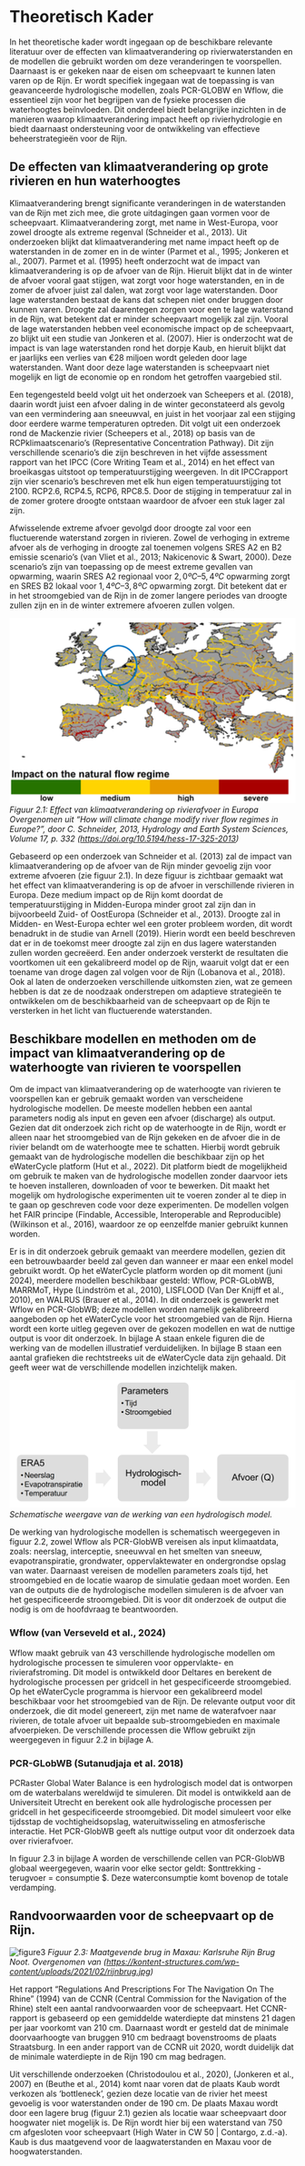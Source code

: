 # Theoretisch Kader

In het theoretische kader wordt ingegaan op de beschikbare relevante literatuur over de
effecten van klimaatverandering op rivierwaterstanden en de modellen die gebruikt worden
om deze veranderingen te voorspellen. Daarnaast is er gekeken naar de eisen om
scheepvaart te kunnen laten varen op de Rijn. Er wordt specifiek ingegaan wat de toepassing
is van geavanceerde hydrologische modellen, zoals PCR-GLOBW en Wflow, die essentieel
zijn voor het begrijpen van de fysieke processen die waterhoogtes beïnvloeden. Dit onderdeel
biedt belangrijke inzichten in de manieren waarop klimaatverandering impact heeft op
rivierhydrologie en biedt daarnaast ondersteuning voor de ontwikkeling van effectieve
beheerstrategieën voor de Rijn. 

## De effecten van klimaatverandering op grote rivieren en hun waterhoogtes

Klimaatverandering brengt significante veranderingen in de waterstanden van de Rijn met zich
mee, die grote uitdagingen gaan vormen voor de scheepvaart. Klimaatverandering zorgt, met
name in West-Europa, voor zowel droogte als extreme regenval (Schneider et al., 2013). Uit
onderzoeken blijkt dat klimaatverandering met name impact heeft op de waterstanden in de
zomer en in de winter (Parmet et al., 1995; Jonkeren et al., 2007). Parmet et al. (1995) heeft
onderzocht wat de impact van klimaatverandering is op de afvoer van de Rijn. Hieruit blijkt dat
in de winter de afvoer vooral gaat stijgen, wat zorgt voor hoge waterstanden, en in de zomer
de afvoer juist zal dalen, wat zorgt voor lage waterstanden. Door lage waterstanden bestaat
de kans dat schepen niet onder bruggen door kunnen varen. Droogte zal daarentegen zorgen
voor een te lage waterstand in de Rijn, wat betekent dat er minder scheepvaart mogelijk zal
zijn. Vooral de lage waterstanden hebben veel economische impact op de scheepvaart, zo
blijkt uit een studie van Jonkeren et al. (2007). Hier is onderzocht wat de impact is van lage
waterstanden rond het dorpje Kaub, en hieruit blijkt dat er jaarlijks een verlies van €28 miljoen
wordt geleden door lage waterstanden. Want door deze lage waterstanden is scheepvaart niet
mogelijk en ligt de economie op en rondom het getroffen vaargebied stil.

Een tegengesteld beeld volgt uit het onderzoek van Scheepers et al. (2018), daarin wordt juist
een afvoer daling in de winter geconstateerd als gevolg van een vermindering aan sneeuwval,
en juist in het voorjaar zal een stijging door eerdere warme temperaturen optreden. Dit volgt
uit een onderzoek rond de Mackenzie rivier (Scheepers et al., 2018) op basis van de RCPklimaatscenario’s (Representative Concentration Pathway). Dit zijn verschillende scenario’s
die zijn beschreven in het vijfde assessment rapport van het IPCC (Core Writing Team et al., 2014) en het effect van broeikasgas uitstoot op temperatuurstijging weergeven. In dit IPCCrapport zijn vier scenario’s beschreven met elk hun eigen temperatuurstijging tot 2100.
RCP2.6, RCP4.5, RCP6, RPC8.5. Door de stijging in temperatuur zal in de zomer grotere
droogte ontstaan waardoor de afvoer een stuk lager zal zijn.

Afwisselende extreme afvoer gevolgd door droogte zal voor een fluctuerende waterstand
zorgen in rivieren. Zowel de verhoging in extreme afvoer als de verhoging in droogte zal
toenemen volgens SRES A2 en B2 emissie scenario’s (van Vliet et al., 2013; Nakicenovic &
Swart, 2000). Deze scenario’s zijn van toepassing op de meest extreme gevallen van
opwarming, waarin SRES A2 regionaal voor $2,0 ºC$–$5,4 ºC$ opwarming zorgt en SRES B2
lokaal voor $1,4ºC$–$3,8ºC$ opwarming zorgt. Dit betekent dat er in het stroomgebied van de Rijn
in de zomer langere periodes van droogte zullen zijn en in de winter extremere afvoeren zullen
volgen.

![figure1](../figures/figure1.png)
*Figuur 2.1: Effect van klimaatverandering op rivierafvoer in Europa
Overgenomen uit “How will climate change modify river flow regimes in Europe?”, door C.
Schneider, 2013, Hydrology and Earth System Sciences, Volume 17, p. 332
(https://doi.org/10.5194/hess-17-325-2013)*

Gebaseerd op een onderzoek van Schneider et al. (2013) zal de impact van
klimaatverandering op de afvoer van de Rijn minder gevoelig zijn voor extreme afvoeren (zie
figuur 2.1). In deze figuur is zichtbaar gemaakt wat het effect van klimaatverandering is op de
afvoer in verschillende rivieren in Europa. Deze medium impact op de Rijn komt doordat de
temperatuurstijging in Midden-Europa minder groot zal zijn dan in bijvoorbeeld Zuid- of OostEuropa (Schneider et al., 2013). Droogte zal in Midden- en West-Europa echter wel een groter
probleem worden, dit wordt benadrukt in de studie van Arnell (2019). Hierin wordt een beeld
beschreven dat er in de toekomst meer droogte zal zijn en dus lagere waterstanden zullen
worden gecreëerd. Een ander onderzoek versterkt de resultaten die voortkomen uit een
gekalibreerd model op de Rijn, waaruit volgt dat er een toename van droge dagen zal volgen
voor de Rijn (Lobanova et al., 2018).
Ook al laten de onderzoeken verschillende uitkomsten zien, wat ze gemeen hebben is dat ze
de noodzaak onderstrepen om adaptieve strategieën te ontwikkelen om de beschikbaarheid
van de scheepvaart op de Rijn te versterken in het licht van fluctuerende waterstanden.

## Beschikbare modellen en methoden om de impact van klimaatverandering op de waterhoogte van rivieren te voorspellen

Om de impact van klimaatverandering op de waterhoogte van rivieren te voorspellen kan er
gebruik gemaakt worden van verscheidene hydrologische modellen. De meeste modellen
hebben een aantal parameters nodig als input en geven een afvoer (discharge) als output.
Gezien dat dit onderzoek zich richt op de waterhoogte in de Rijn, wordt er alleen naar het
stroomgebied van de Rijn gekeken en de afvoer die in de rivier belandt om de waterhoogte
mee te schatten. Hierbij wordt gebruik gemaakt van de hydrologische modellen die
beschikbaar zijn op het eWaterCycle platform (Hut et al., 2022). Dit platform biedt de
mogelijkheid om gebruik te maken van de hydrologische modellen zonder daarvoor iets te
hoeven installeren, downloaden of voor te bewerken. Dit maakt het mogelijk om hydrologische
experimenten uit te voeren zonder al te diep in te gaan op geschreven code voor deze
experimenten. De modellen volgen het FAIR principe (Findable, Accessible, Interoperable and
Reproducible) (Wilkinson et al., 2016), waardoor ze op eenzelfde manier gebruikt kunnen
worden.

Er is in dit onderzoek gebruik gemaakt van meerdere modellen, gezien dit een betrouwbaarder
beeld zal geven dan wanneer er maar een enkel model gebruikt wordt.
Op het eWaterCycle platform worden op dit moment (juni 2024), meerdere modellen
beschikbaar gesteld: Wflow, PCR-GLobWB, MARRMoT, Hype (Lindström et al., 2010),
LISFLOOD (Van Der Knijff et al., 2010), en WALRUS (Brauer et al., 2014). In dit onderzoek
is gewerkt met Wflow en PCR-GlobWB; deze modellen worden namelijk gekalibreerd
aangeboden op het eWaterCycle voor het stroomgebied van de Rijn. Hierna wordt een korte
uitleg gegeven over de gekozen modellen en wat de nuttige output is voor dit onderzoek. In
bijlage A staan enkele figuren die de werking van de modellen illustratief verduidelijken. In
bijlage B staan een aantal grafieken die rechtstreeks uit de eWaterCycle data zijn gehaald.
Dit geeft weer wat de verschillende modellen inzichtelijk maken.

![figure2](../figures/figure2.png)
*Schematische weergave van de werking van een hydrologisch model.*

De werking van hydrologische modellen is schematisch weergegeven in figuur 2.2, zowel
Wflow als PCR-GlobWB vereisen als input klimaatdata, zoals: neerslag, interceptie,
sneeuwval en het smelten van sneeuw, evapotranspiratie, grondwater, oppervlaktewater en
ondergrondse opslag van water. Daarnaast vereisen de modellen parameters zoals tijd, het
stroomgebied en de locatie waarop de simulatie gedaan moet worden. Een van de outputs
die de hydrologische modellen simuleren is de afvoer van het gespecificeerde stroomgebied.
Dit is voor dit onderzoek de output die nodig is om de hoofdvraag te beantwoorden.

### Wflow (van Verseveld et al., 2024)
Wflow maakt gebruik van 43 verschillende hydrologische modellen om hydrologische
processen te simuleren voor oppervlakte- en rivierafstroming. Dit model is ontwikkeld door
Deltares en berekent de hydrologische processen per gridcell in het gespecificeerde
stroomgebied. Op het eWaterCycle programma is hiervoor een gekalibreerd model
beschikbaar voor het stroomgebied van de Rijn. De relevante output voor dit onderzoek, die
dit model genereert, zijn met name de waterafvoer naar rivieren, de totale afvoer uit bepaalde
sub-stroomgebieden en maximale afvoerpieken. De verschillende processen die Wflow
gebruikt zijn weergegeven in figuur 2.2 in bijlage A.

### PCR-GLobWB (Sutanudjaja et al. 2018)
PCRaster Global Water Balance is een hydrologisch model dat is ontworpen om de
waterbalans wereldwijd te simuleren. Dit model is ontwikkeld aan de Universiteit Utrecht en
berekent ook alle hydrologische processen per gridcell in het gespecificeerde stroomgebied.
Dit model simuleert voor elke tijdsstap de vochtigheidsopslag, wateruitwisseling en
atmosferische interactie. Het PCR-GlobWB geeft als nuttige output voor dit onderzoek data
over rivierafvoer.

In figuur 2.3 in bijlage A worden de verschillende cellen van PCR-GlobWB globaal
weergegeven, waarin voor elke sector geldt: $onttrekking - terugvoer = consumptie $.
Deze waterconsumptie komt bovenop de totale verdamping.

## Randvoorwaarden voor de scheepvaart op de Rijn.

![figure3](../figures/figure3.png)
*Figuur 2.3: Maatgevende brug in Maxau: Karlsruhe Rijn Brug Noot. Overgenomen van (https://kontent-structures.com/wp-content/uploads/2021/02/rijnbrug.jpg)*

Het rapport “Regulations And Prescriptions For The Navigation On The Rhine” (1994) van de
CCNR (Central Commission for the Navigation of the Rhine) stelt een aantal randvoorwaarden
voor de scheepvaart. Het CCNR-rapport is gebaseerd op een gemiddelde waterdiepte dat
minstens 21 dagen per jaar voorkomt van 210 cm. Daarnaast wordt er gesteld dat de minimale
doorvaarhoogte van bruggen 910 cm bedraagt bovenstrooms de plaats Straatsburg. In een
ander rapport van de CCNR uit 2020, wordt duidelijk dat de minimale waterdiepte in de Rijn
190 cm mag bedragen.

Uit verschillende onderzoeken (Christodoulou et al., 2020), (Jonkeren et al., 2007) en (Beuthe
et al., 2014) komt naar voren dat de plaats Kaub wordt verkozen als ‘bottleneck’, gezien deze
locatie van de rivier het meest gevoelig is voor waterstanden onder de 190 cm. De plaats
Maxau wordt door een lagere brug (figuur 2.1) gezien als locatie waar scheepvaart door
hoogwater niet mogelijk is. De Rijn wordt hier bij een waterstand van 750 cm afgesloten voor
scheepvaart (High Water in CW 50 | Contargo, z.d.-a).\
Kaub is dus maatgevend voor de laagwaterstanden en Maxau voor de hoogwaterstanden. 







